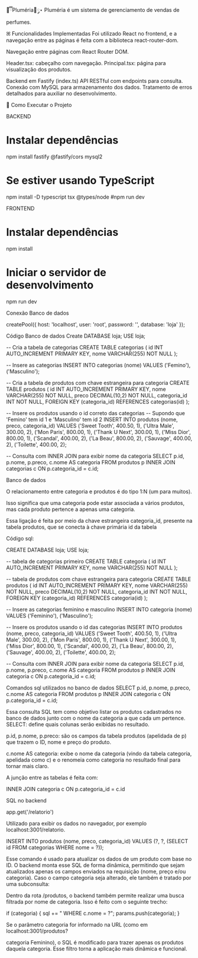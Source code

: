 🤍ྀིPluméria🎀༘⋆
Pluméria é um sistema de gerenciamento de vendas de perfumes.

ꕤ Funcionalidades Implementadas
Foi utilizado React no frontend, e a navegação entre as páginas é feita com a biblioteca react-router-dom.

Navegação entre páginas com React Router DOM.


Header.tsx: cabeçalho com navegação.
Principal.tsx: página para visualização dos produtos.

Backend em Fastify (index.ts)
API RESTful com endpoints para consulta. Conexão com MySQL para armazenamento dos dados. Tratamento de erros detalhados para auxiliar no desenvolvimento.

🎀 Como Executar o Projeto

BACKEND
# Instalar dependências
npm install fastify @fastify/cors mysql2

# Se estiver usando TypeScript
npm install -D typescript tsx @types/node
#npm run dev

FRONTEND
# Instalar dependências
npm install

# Iniciar o servidor de desenvolvimento
npm run dev

Conexão Banco de dados

createPool({
  host: 'localhost',
  user: 'root',
  password: '',
  database: 'loja'
});

Código Banco de dados
Create DATABASE loja;
USE loja;

-- Cria a tabela de categorias
CREATE TABLE categorias (
  id INT AUTO_INCREMENT PRIMARY KEY,
  nome VARCHAR(255) NOT NULL
);

-- Insere as categorias
INSERT INTO categorias (nome) VALUES
('Femino'),
('Masculino');

-- Cria a tabela de produtos com chave estrangeira para categoria
CREATE TABLE produtos (
  id INT AUTO_INCREMENT PRIMARY KEY,
  nome VARCHAR(255) NOT NULL,
  preco DECIMAL(10,2) NOT NULL,
  categoria_id INT NOT NULL,
  FOREIGN KEY (categoria_id) REFERENCES categorias(id)
);

-- Insere os produtos usando o id correto das categorias
-- Supondo que 'Femino' tem id 1 e 'Masculino' tem id 2
INSERT INTO produtos (nome, preco, categoria_id) VALUES
('Sweet Tooth', 400.50, 1),
('Ultra Male', 300.00, 2),
('Mon Paris', 800.00, 1),
('Thank U Next', 300.00, 1),
('Miss Dior', 800.00, 1),
('Scandal', 400.00, 2),
('La Beau', 800.00, 2),
('Sauvage', 400.00, 2),
('Toilette', 400.00, 2);

-- Consulta com INNER JOIN para exibir nome da categoria
SELECT 
  p.id,
  p.nome,
  p.preco,
  c.nome AS categoria
FROM produtos p
INNER JOIN categorias c ON p.categoria_id = c.id;







Banco de dados


O relacionamento entre categoria e produtos é do tipo 1:N (um para muitos).

Isso significa que uma categoria pode estar associada a vários produtos, mas cada produto pertence a apenas uma categoria.

Essa ligação é feita por meio da chave estrangeira categoria_id, presente na tabela produtos, que se conecta à chave primária id da tabela

Código sql:

CREATE DATABASE loja;
USE loja;

--  tabela de categorias primeiro
CREATE TABLE categoria (
  id INT AUTO_INCREMENT PRIMARY KEY,
  nome VARCHAR(255) NOT NULL
);

-- tabela de produtos com chave estrangeira para categoria
CREATE TABLE produtos (
  id INT AUTO_INCREMENT PRIMARY KEY,
  nome VARCHAR(255) NOT NULL,
  preco DECIMAL(10,2) NOT NULL,
  categoria_id INT NOT NULL,
  FOREIGN KEY (categoria_id) REFERENCES categoria(id)
);

-- Insere as categorias feminino e masculino
INSERT INTO categoria (nome) VALUES
('Feminino'),
('Masculino');

-- Insere os produtos usando o id  das categorias
INSERT INTO produtos (nome, preco, categoria_id) VALUES
('Sweet Tooth', 400.50, 1),
('Ultra Male', 300.00, 2),
('Mon Paris', 800.00, 1),
('Thank U Next', 300.00, 1),
('Miss Dior', 800.00, 1),
('Scandal', 400.00, 2),
('La Beau', 800.00, 2),
('Sauvage', 400.00, 2),
('Toilette', 400.00, 2);

-- Consulta com INNER JOIN para exibir nome da categoria
SELECT 
  p.id,
  p.nome,
  p.preco,
  c.nome AS categoria
FROM produtos p
INNER JOIN categoria c ON p.categoria_id = c.id;





Comandos sql utilizados no banco de dados 
SELECT 
  p.id,
  p.nome,
  p.preco,
  c.nome AS categoria
FROM produtos p
INNER JOIN categoria c ON p.categoria_id = c.id;

Essa consulta SQL tem como objetivo listar os produtos cadastrados no banco de dados junto com o nome da categoria a que cada um pertence.
SELECT: define quais colunas serão exibidas no resultado.

p.id, p.nome, p.preco: são os campos da tabela produtos (apelidada de p) que trazem o ID, nome e preço do produto.

c.nome AS categoria: exibe o nome da categoria (vindo da tabela categoria, apelidada como c) e o renomeia como categoria no resultado final para tornar mais claro.

A junção entre as tabelas é feita com:

INNER JOIN categoria c ON p.categoria_id = c.id



SQL no backend

app.get('/relatorio')

Utilizado para exibir os dados no navegador, por exemplo localhost:3001/relatorio.



INSERT INTO produtos (nome, preco, categoria_id)
VALUES (?, ?, (SELECT id FROM categorias WHERE nome = ?));


Esse comando é usado para atualizar os dados de um produto com base no  ID.
O backend monta esse SQL de forma dinâmica, permitindo que sejam atualizados apenas os campos enviados na requisição (nome, preço e/ou categoria).
Caso o campo categoria seja alterado, ele também é tratado por uma subconsulta:

Dentro da rota /produtos, o backend também permite realizar uma busca filtrada por nome de categoria. Isso é feito com o seguinte trecho:

if (categoria) {
  sql += " WHERE c.nome = ?";
  params.push(categoria);
}

Se o parâmetro categoria for informado na URL (como em localhost:3001/produtos?

categoria Feminino), o SQL é modificado para trazer apenas os produtos daquela categoria. Esse filtro torna a aplicação mais dinâmica e funcional.
